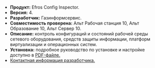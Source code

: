 * **Продукт:** Efros Config Inspector.
* **Версия:** 4.
* **Разработчик:** Газинформсервис.
* **Совместимость проверена:** Альт Рабочая станция 10, Альт Образование 10, Альт Сервер 10.
* **Описание:**
контроль конфигураций и состояний рабочей среды сетевого оборудования, средств защиты информации, платформ виртуализации и операционных систем. 
* **Установка:**
подробное руководство по установке и настройке доступно в [PDF-файле.](https://www.basealt.ru/fileadmin/user_upload/compatibility/instr/8433767569e96ac6088e836eeeef6ad6.pdf)
* [Контактная информация разработчика.](https://www.gaz-is.ru/)

